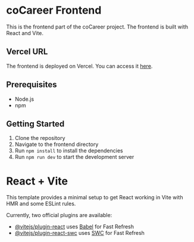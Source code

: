 # coCareer Frontend
This is the frontend part of the coCareer project. The frontend is built with React and Vite.

## Vercel URL

The frontend is deployed on Vercel. You can access it [here](https://co-career.vercel.app/).

## Prerequisites
- Node.js
- npm

## Getting Started
1. Clone the repository
2. Navigate to the frontend directory
3. Run `npm install` to install the dependencies
4. Run `npm run dev` to start the development server

# React + Vite

This template provides a minimal setup to get React working in Vite with HMR and some ESLint rules.

Currently, two official plugins are available:

- [@vitejs/plugin-react](https://github.com/vitejs/vite-plugin-react/blob/main/packages/plugin-react/README.md) uses [Babel](https://babeljs.io/) for Fast Refresh
- [@vitejs/plugin-react-swc](https://github.com/vitejs/vite-plugin-react-swc) uses [SWC](https://swc.rs/) for Fast Refresh
